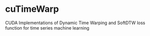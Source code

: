 # cuTimeWarp
CUDA Implementations of Dynamic Time Warping and SoftDTW loss function for time series machine learning
